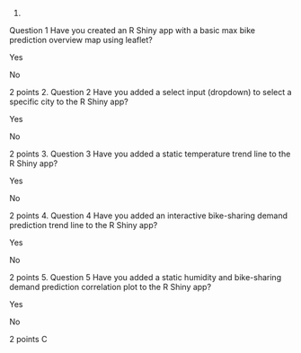1.
Question 1
Have you created an R Shiny app with a basic max bike prediction overview map using leaflet?



Yes



No


2 points
2.
Question 2
Have you added a select input (dropdown) to select a specific city to the R Shiny app?



Yes



No


2 points
3.
Question 3
Have you added a static temperature trend line to the R Shiny app?




Yes



No


2 points
4.
Question 4
Have you added an interactive bike-sharing demand prediction trend line to the R Shiny app?



Yes



No


2 points
5.
Question 5
Have you added a static humidity and bike-sharing demand prediction correlation plot to the R Shiny app?



Yes



No


2 points
C